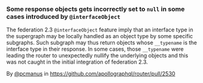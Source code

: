 ### Some response objects gets incorrectly set to `null` in some cases introduced by `@interfaceObject`

The federation 2.3 `@interfaceObject` feature imply that an interface type in the supergraph may be locally handled as an object type by some specific subgraphs. Such subgraph may thus return objects whose `__typename` is the interface type in their response. In some cases, those `__typename` were leading the router to unexpectedly nullify the underlying objects and this was not caught in the initial integration of federation 2.3.

By [@pcmanus](https://github.com/pcmanus) in https://github.com/apollographql/router/pull/2530
